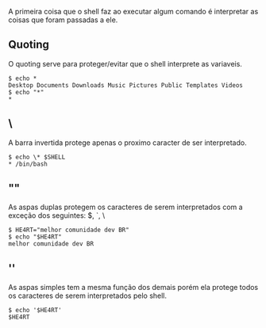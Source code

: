 A primeira coisa que o shell faz ao executar algum comando é interpretar as coisas que foram passadas a ele.


## Quoting 

O quoting serve para proteger/evitar que o shell interprete as variaveis.

```console
$ echo *
Desktop Documents Downloads Music Pictures Public Templates Videos
$ echo "*"
*
```

## \

A barra invertida protege apenas o proximo caracter de ser interpretado.

```console
$ echo \* $SHELL
* /bin/bash
```

## ""

As aspas duplas protegem os caracteres de serem interpretados com a exceção dos seguintes: $, `, \

```console
$ HE4RT="melhor comunidade dev BR"
$ echo "$HE4RT"
melhor comunidade dev BR
```

## ''

As aspas simples tem a mesma função dos demais porém ela protege todos os caracteres de serem interpretados pelo shell.

```console
$ echo '$HE4RT'
$HE4RT
```